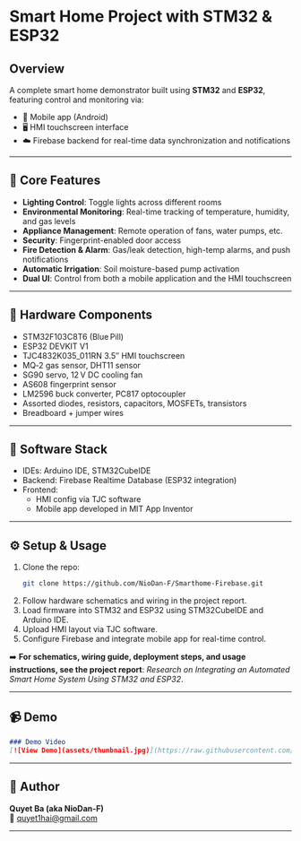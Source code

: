 # Smart Home Project with STM32 & ESP32

## Overview

A complete smart home demonstrator built using **STM32** and **ESP32**, featuring control and monitoring via:

- 📱 Mobile app (Android)
- 🖥️ HMI touchscreen interface
- ☁️ Firebase backend for real-time data synchronization and notifications

---

## 🚀 Core Features

- **Lighting Control**: Toggle lights across different rooms
- **Environmental Monitoring**: Real-time tracking of temperature, humidity, and gas levels
- **Appliance Management**: Remote operation of fans, water pumps, etc.
- **Security**: Fingerprint-enabled door access
- **Fire Detection & Alarm**: Gas/leak detection, high-temp alarms, and push notifications
- **Automatic Irrigation**: Soil moisture-based pump activation
- **Dual UI**: Control from both a mobile application and the HMI touchscreen

---

## 🧰 Hardware Components

- STM32F103C8T6 (Blue Pill)
- ESP32 DEVKIT V1
- TJC4832K035_011RN 3.5″ HMI touchscreen
- MQ‑2 gas sensor, DHT11 sensor
- SG90 servo, 12 V DC cooling fan
- AS608 fingerprint sensor
- LM2596 buck converter, PC817 optocoupler
- Assorted diodes, resistors, capacitors, MOSFETs, transistors
- Breadboard + jumper wires

---

## 💾 Software Stack

- IDEs: Arduino IDE, STM32CubeIDE
- Backend: Firebase Realtime Database (ESP32 integration)
- Frontend:
  - HMI config via TJC software
  - Mobile app developed in MIT App Inventor

---

## ⚙️ Setup & Usage

1. Clone the repo:
   ```bash
   git clone https://github.com/NioDan-F/Smarthome-Firebase.git
   ```
2. Follow hardware schematics and wiring in the project report.
3. Load firmware into STM32 and ESP32 using STM32CubeIDE and Arduino IDE.
4. Upload HMI layout via TJC software.
5. Configure Firebase and integrate mobile app for real-time control.

➡️ **For schematics, wiring guide, deployment steps, and usage instructions, see the project report**: *Research on Integrating an Automated Smart Home System Using STM32 and ESP32*.

---

## 📹 Demo

```markdown
### Demo Video
[![View Demo](assets/thumbnail.jpg)](https://raw.githubusercontent.com/NioDan-F/Smarthome-Firebase/main/Demo%20SMH.mp4)
```

---

## 👤 Author

**Quyet Ba (aka NioDan-F)**  
📧 [quyet1hai@gmail.com](mailto:quyet1hai@gmail.com)

---
